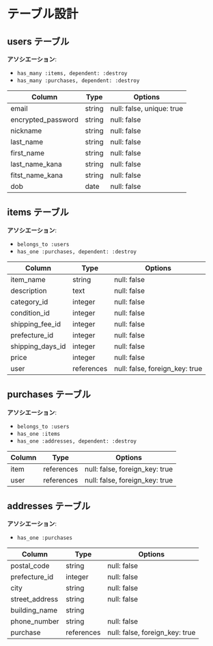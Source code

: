 # テーブル設計

## users テーブル
**アソシエーション**:
 - `has_many :items, dependent: :destroy`
 - `has_many :purchases, dependent: :destroy`

| Column             | Type   | Options     |
| ------------------ | ------ | ----------- |
| email              | string | null: false, unique: true |
| encrypted_password | string | null: false |
| nickname           | string | null: false |
| last_name          | string | null: false |
| first_name         | string | null: false |
| last_name_kana     | string | null: false |
| fitst_name_kana    | string | null: false |
| dob                | date   | null: false |

## items テーブル
**アソシエーション**:
 - `belongs_to :users`
 - `has_one :purchases, dependent: :destroy`

| Column             | Type       | Options     |
| ------------------ | ---------- | ----------- |
| item_name          | string     | null: false |
| description        | text       | null: false |
| category_id        | integer    | null: false |
| condition_id       | integer    | null: false |
| shipping_fee_id    | integer    | null: false |
| prefecture_id      | integer    | null: false |
| shipping_days_id   | integer    | null: false |
| price              | integer    | null: false |
| user               | references | null: false, foreign_key: true |


## purchases テーブル
**アソシエーション**:
 - `belongs_to :users`
 - `has_one :items`
 - `has_one :addresses, dependent: :destroy`

| Column             | Type       | Options     |
| ------------------ | ------     | ----------- |
| item               | references | null: false, foreign_key: true |
| user               | references | null: false, foreign_key: true |

## addresses テーブル
**アソシエーション**:
 - `has_one :purchases`

| Column             | Type       | Options     |
| ------------------ | ------     | ----------- |
| postal_code        | string     | null: false |
| prefecture_id      | integer    | null: false |
| city               | string     | null: false |
| street_address     | string     | null: false |
| building_name      | string     |             |
| phone_number       | string    | null: false |
| purchase           | references | null: false, foreign_key: true |